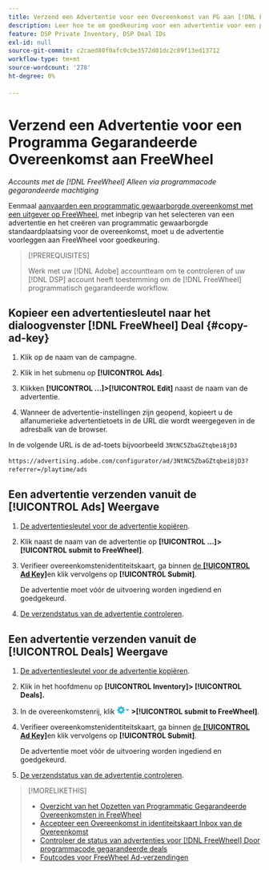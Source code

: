 ```yaml
---
title: Verzend een Advertentie voor een Overeenkomst van PG aan [!DNL FreeWheel]
description: Leer hoe te om goedkeuring voor een advertentie voor een programmatic gewaarborgde overeenkomst met een uitgever op FreeWheel te verzoeken.
feature: DSP Private Inventory, DSP Deal IDs
exl-id: null
source-git-commit: c2caed80f0afc0cbe3572d01dc2c89f13ed13712
workflow-type: tm+mt
source-wordcount: '278'
ht-degree: 0%

---
```


# Verzend een Advertentie voor een Programma Gegarandeerde Overeenkomst aan FreeWheel

*Accounts met de [!DNL FreeWheel] Alleen via programmacode gegarandeerde machtiging*

Eenmaal [aanvaarden een programmatic gewaarborgde overeenkomst met een uitgever op FreeWheel](#programmatic-guaranteed-set-up.md#pg-setup-deal-id-inbox), met inbegrip van het selecteren van een advertentie en het creëren van programmatic gewaarborgde standaardplaatsing voor de overeenkomst, moet u de advertentie voorleggen aan FreeWheel voor goedkeuring.

>[!PREREQUISITES]
>
>Werk met uw [!DNL Adobe] accountteam om te controleren of uw [!DNL DSP] account heeft toestemming om de [!DNL FreeWheel] programmatisch gegarandeerde workflow.

## Kopieer een advertentiesleutel naar het dialoogvenster [!DNL FreeWheel] Deal {#copy-ad-key}

1. Klik op de naam van de campagne.

1. Klik in het submenu op **[!UICONTROL Ads]**.

1. Klikken  **[!UICONTROL ...]>[!UICONTROL Edit]** naast de naam van de advertentie.

1. Wanneer de advertentie-instellingen zijn geopend, kopieert u de alfanumerieke advertentietoets in de URL die wordt weergegeven in de adresbalk van de browser.

In de volgende URL is de ad-toets bijvoorbeeld `3NtNC5ZbaGZtqbei8jD3`

`https://advertising.adobe.com/configurator/ad/3NtNC5ZbaGZtqbei8jD3?referrer=/playtime/ads`

## Een advertentie verzenden vanuit de [!UICONTROL Ads] Weergave

1. [De advertentiesleutel voor de advertentie kopiëren](#copy-ad-key).

1. Klik naast de naam van de advertentie op  **[!UICONTROL ...]>[!UICONTROL submit to FreeWheel]**.

1. Verifieer overeenkomstenidentiteitskaart, ga binnen [de **[!UICONTROL Ad Key]**](#copy-ad-key)en klik vervolgens op **[!UICONTROL Submit]**.

   De advertentie moet vóór de uitvoering worden ingediend en goedgekeurd.

1. [De verzendstatus van de advertentie controleren](freewheel-check-status.md).

## Een advertentie verzenden vanuit de [!UICONTROL Deals] Weergave

1. [De advertentiesleutel voor de advertentie kopiëren](#copy-ad-key).

1. Klik in het hoofdmenu op **[!UICONTROL Inventory]> [!UICONTROL Deals].**

1. In de overeenkomstenrij, klik ![Menu Opties](/help/dsp/assets/options-menu.png) **>[!UICONTROL submit to FreeWheel]**.

1. Verifieer overeenkomstenidentiteitskaart, ga binnen [de **[!UICONTROL Ad Key]**](#copy-ad-key)en klik vervolgens op **[!UICONTROL Submit]**.

   De advertentie moet vóór de uitvoering worden ingediend en goedgekeurd.

1. [De verzendstatus van de advertentie controleren](freewheel-check-status.md).

>[!MORELIKETHIS]
>
>* [Overzicht van het Opzetten van Programmatic Gegarandeerde Overeenkomsten in FreeWheel](freewheel-overview.md)
>* [Accepteer een Overeenkomst in identiteitskaart Inbox van de Overeenkomst](deal-id-inbox-accept.md)
>* [Controleer de status van advertenties voor [!DNL FreeWheel] Door programmacode gegarandeerde deals](freewheel-check-status.md)
>* [Foutcodes voor FreeWheel Ad-verzendingen](freewheel-error-codes.md)

